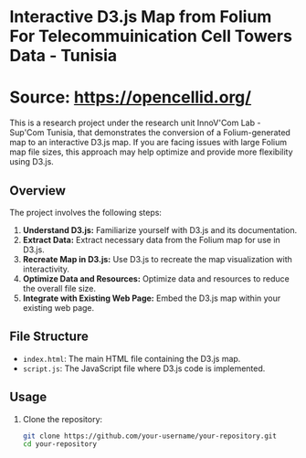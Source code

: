 # Interactive D3.js Map from Folium For Telecommuinication Cell Towers Data - Tunisia
# Source: https://opencellid.org/

This is a research project under the research unit InnoV'Com Lab - Sup'Com Tunisia, that demonstrates the conversion of a Folium-generated map to an interactive D3.js map. If you are facing issues with large Folium map file sizes, this approach may help optimize and provide more flexibility using D3.js.

## Overview

The project involves the following steps:

1. **Understand D3.js:** Familiarize yourself with D3.js and its documentation.
2. **Extract Data:** Extract necessary data from the Folium map for use in D3.js.
3. **Recreate Map in D3.js:** Use D3.js to recreate the map visualization with interactivity.
4. **Optimize Data and Resources:** Optimize data and resources to reduce the overall file size.
5. **Integrate with Existing Web Page:** Embed the D3.js map within your existing web page.

## File Structure

- `index.html`: The main HTML file containing the D3.js map.
- `script.js`: The JavaScript file where D3.js code is implemented.

## Usage

1. Clone the repository:

   ```bash
   git clone https://github.com/your-username/your-repository.git
   cd your-repository